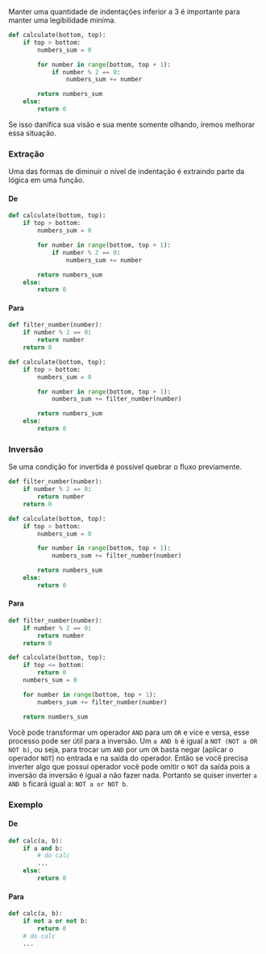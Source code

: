 Manter uma quantidade de indentações inferior a 3 é importante para manter uma legibilidade miníma.

```python
def calculate(bottom, top):
	if top > bottom:
		numbers_sum = 0

		for number in range(bottom, top + 1):
			if number % 2 == 0:
				numbers_sum += number

		return numbers_sum
	else:
		return 0
```

Se isso danifica sua visão e sua mente somente olhando, iremos melhorar essa situação.

### Extração
Uma das formas de diminuir o nível de indentação é extraindo parte da lógica em uma função.

#### De
```python
def calculate(bottom, top):
	if top > bottom:
		numbers_sum = 0

		for number in range(bottom, top + 1):
			if number % 2 == 0:
				numbers_sum += number

		return numbers_sum
	else:
		return 0
```

#### Para
```python
def filter_number(number):
	if number % 2 == 0:
		return number
	return 0

def calculate(bottom, top):
	if top > bottom:
		numbers_sum = 0

		for number in range(bottom, top + 1):
			numbers_sum += filter_number(number)

		return numbers_sum
	else:
		return 0
```

### Inversão
Se uma condição for invertida é possível quebrar o fluxo previamente.

```python
def filter_number(number):
	if number % 2 == 0:
		return number
	return 0

def calculate(bottom, top):
	if top > bottom:
		numbers_sum = 0

		for number in range(bottom, top + 1):
			numbers_sum += filter_number(number)

		return numbers_sum
	else:
		return 0
```

#### Para
```python
def filter_number(number):
	if number % 2 == 0:
		return number
	return 0

def calculate(bottom, top):
	if top <= bottom:
		return 0
	numbers_sum = 0

	for number in range(bottom, top + 1):
		numbers_sum += filter_number(number)

	return numbers_sum		
```

Você pode transformar um operador `AND` para um `OR` e vice e versa, esse processo pode ser útil para a inversão. Um `a AND b` é igual a `NOT (NOT a OR NOT b)`, ou seja, para trocar um `AND` por um `OR` basta negar (aplicar o operador `NOT`) no entrada e na saída do operador.
Então se você precisa inverter algo que possuí operador você pode omitir o `NOT` da saída pois a inversão da inversão é igual a não fazer nada. Portanto se quiser inverter `a AND b` ficará igual a: `NOT a or NOT b`.

### Exemplo
#### De
```python
def calc(a, b):
	if a and b:
		# do calc
		...
	else:
		return 0
```
#### Para
```python
def calc(a, b):
	if not a or not b:
		return 0
	# do calc
	...
```
